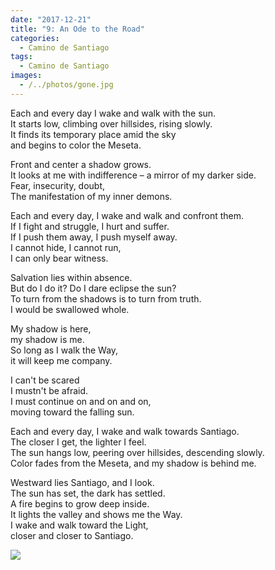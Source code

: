 ```yaml
---
date: "2017-12-21"
title: "9: An Ode to the Road"
categories:
  - Camino de Santiago
tags: 
  - Camino de Santiago
images:
  - /../photos/gone.jpg
---
```


Each and every day I wake and walk with the sun.<br>
It starts low, climbing over hillsides, rising slowly.<br>
It finds its temporary place amid the sky<br>
and begins to color the Meseta.

Front and center a shadow grows.<br>
It looks at me with indifference – a mirror of my darker side.<br>
Fear, insecurity, doubt,<br>
The manifestation of my inner demons.

Each and every day, I wake and walk and confront them.<br>
If I fight and struggle, I hurt and suffer.<br>
If I push them away, I push myself away.<br>
I cannot hide, I cannot run,<br>
I can only bear witness.

Salvation lies within absence. <br>
But do I do it? Do I dare eclipse the sun?<br>
To turn from the shadows is to turn from truth.<br>
I would be swallowed whole.

My shadow is here,<br>
my shadow is me.<br>
So long as I walk the Way,<br>
it will keep me company.

I can't be scared<br>
I mustn't be afraid.<br>
I must continue on and on and on,<br>
moving toward the falling sun.

Each and every day, I wake and walk towards Santiago.<br>
The closer I get, the lighter I feel.<br>
The sun hangs low, peering over hillsides, descending slowly.<br>
Color fades from the Meseta, and my shadow is behind me.

Westward lies Santiago, and I look.<br>
The sun has set, the dark has settled.<br>
A fire begins to grow deep inside.<br>
It lights the valley and shows me the Way.<br>
I wake and walk toward the Light,<br>
closer and closer to Santiago.

![](/../photos/ode.jpg)